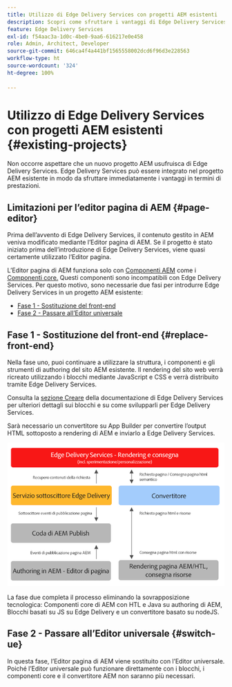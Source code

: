 ```yaml
---
title: Utilizzo di Edge Delivery Services con progetti AEM esistenti
description: Scopri come sfruttare i vantaggi di Edge Delivery Services sui tuoi progetti AEM esistenti
feature: Edge Delivery Services
exl-id: f54aac3a-1d0c-4be0-9aa6-616217e0e458
role: Admin, Architect, Developer
source-git-commit: 646ca4f4a441bf1565558002dcd6f96d3e228563
workflow-type: ht
source-wordcount: '324'
ht-degree: 100%

---
```



# Utilizzo di Edge Delivery Services con progetti AEM esistenti {#existing-projects}

Non occorre aspettare che un nuovo progetto AEM usufruisca di Edge Delivery Services. Edge Delivery Services può essere integrato nel progetto AEM esistente in modo da sfruttare immediatamente i vantaggi in termini di prestazioni.

## Limitazioni per l’editor pagina di AEM {#page-editor}

Prima dell’avvento di Edge Delivery Services, il contenuto gestito in AEM veniva modificato mediante l’Editor pagina di AEM. Se il progetto è stato iniziato prima dell’introduzione di Edge Delivery Services, viene quasi certamente utilizzato l’Editor pagina.

L’Editor pagina di AEM funziona solo con [Componenti AEM](/help/implementing/developing/components/overview.md) come i [Componenti core.](https://experienceleague.adobe.com/docs/experience-manager-core-components/using/introduction.html?lang=it) Questi componenti sono incompatibili con Edge Delivery Services. Per questo motivo, sono necessarie due fasi per introdurre Edge Delivery Services in un progetto AEM esistente:

* [Fase 1 - Sostituzione del front-end](#replace-front-end)
* [Fase 2 - Passare all’Editor universale](#switch-ue)

## Fase 1 - Sostituzione del front-end {#replace-front-end}

Nella fase uno, puoi continuare a utilizzare la struttura, i componenti e gli strumenti di authoring del sito AEM esistente. Il rendering del sito web verrà ricreato utilizzando i blocchi mediante JavaScript e CSS e verrà distribuito tramite Edge Delivery Services.

Consulta la [sezione Creare](/help/edge/developer/block-collection.md) della documentazione di Edge Delivery Services per ulteriori dettagli sui blocchi e su come svilupparli per Edge Delivery Services.

Sarà necessario un convertitore su App Builder per convertire l’output HTML sottoposto a rendering di AEM e inviarlo a Edge Delivery Services.

![Convertitore di contenuto nel flusso di pubblicazione](assets/content-converter.png)

La fase due completa il processo eliminando la sovrapposizione tecnologica: Componenti core di AEM con HTL e Java su authoring di AEM, Blocchi basati su JS su Edge Delivery e un convertitore basato su nodeJS.

## Fase 2 - Passare all’Editor universale {#switch-ue}

In questa fase, l’Editor pagina di AEM viene sostituito con l’Editor universale. Poiché l’Editor universale può funzionare direttamente con i blocchi, i componenti core e il convertitore AEM non saranno più necessari.

